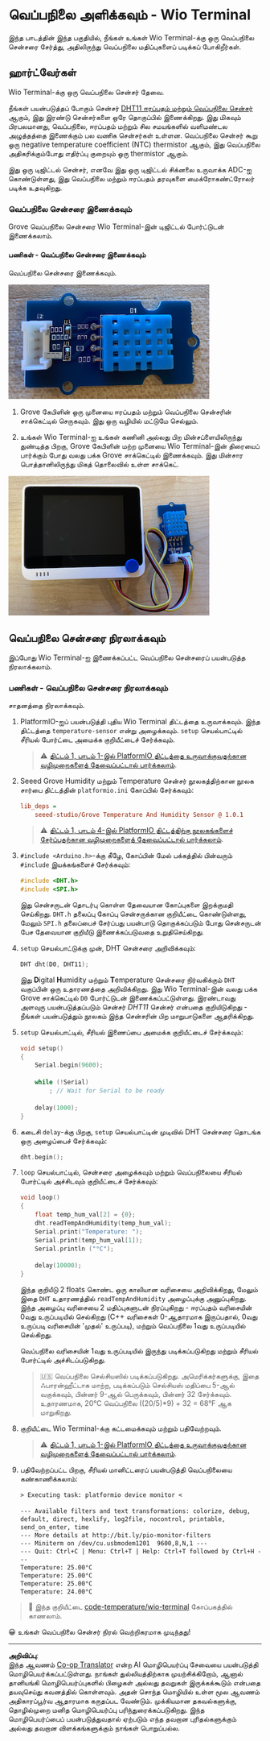 <!--
CO_OP_TRANSLATOR_METADATA:
{
  "original_hash": "59263d094f20b302053888cd236880c3",
  "translation_date": "2025-10-11T12:34:36+00:00",
  "source_file": "2-farm/lessons/1-predict-plant-growth/wio-terminal-temp.md",
  "language_code": "ta"
}
-->
# வெப்பநிலை அளிக்கவும் - Wio Terminal

இந்த பாடத்தின் இந்த பகுதியில், நீங்கள் உங்கள் Wio Terminal-க்கு ஒரு வெப்பநிலை சென்சரை சேர்த்து, அதிலிருந்து வெப்பநிலை மதிப்புகளைப் படிக்கப் போகிறீர்கள்.

## ஹார்ட்வேர்கள்

Wio Terminal-க்கு ஒரு வெப்பநிலை சென்சர் தேவை.

நீங்கள் பயன்படுத்தப் போகும் சென்சர் [DHT11 ஈரப்பதம் மற்றும் வெப்பநிலை சென்சர்](https://www.seeedstudio.com/Grove-Temperature-Humidity-Sensor-DHT11.html) ஆகும், இது இரண்டு சென்சர்களை ஒரே தொகுப்பில் இணைக்கிறது. இது மிகவும் பிரபலமானது, வெப்பநிலை, ஈரப்பதம் மற்றும் சில சமயங்களில் வளிமண்டல அழுத்தத்தை இணைக்கும் பல வணிக சென்சர்கள் உள்ளன. வெப்பநிலை சென்சர் கூறு ஒரு negative temperature coefficient (NTC) thermistor ஆகும், இது வெப்பநிலை அதிகரிக்கும்போது எதிர்ப்பு குறையும் ஒரு thermistor ஆகும்.

இது ஒரு டிஜிட்டல் சென்சர், எனவே இது ஒரு டிஜிட்டல் சிக்னலை உருவாக்க ADC-ஐ கொண்டுள்ளது, இது வெப்பநிலை மற்றும் ஈரப்பதம் தரவுகளை மைக்ரோகண்ட்ரோலர் படிக்க உதவுகிறது.

### வெப்பநிலை சென்சரை இணைக்கவும்

Grove வெப்பநிலை சென்சரை Wio Terminal-இன் டிஜிட்டல் போர்ட்டுடன் இணைக்கலாம்.

#### பணிகள் - வெப்பநிலை சென்சரை இணைக்கவும்

வெப்பநிலை சென்சரை இணைக்கவும்.

![ஒரு Grove வெப்பநிலை சென்சர்](../../../../../translated_images/grove-dht11.07f8eafceee170043efbb53e1d15722bd4e00fbaa9ff74290b57e9f66eb82c17.ta.png)

1. Grove கேபிளின் ஒரு முனையை ஈரப்பதம் மற்றும் வெப்பநிலை சென்சரின் சாக்கெட்டில் செருகவும். இது ஒரு வழியில் மட்டுமே செல்லும்.

1. உங்கள் Wio Terminal-ஐ உங்கள் கணினி அல்லது பிற மின்சப்ளையிலிருந்து துண்டித்த பிறகு, Grove கேபிளின் மற்ற முனையை Wio Terminal-இன் திரையைப் பார்க்கும் போது வலது பக்க Grove சாக்கெட்டில் இணைக்கவும். இது மின்சார பொத்தானிலிருந்து மிகத் தொலைவில் உள்ள சாக்கெட்.

![வலது பக்க சாக்கெட்டுடன் இணைக்கப்பட்ட Grove வெப்பநிலை சென்சர்](../../../../../translated_images/wio-temperature-sensor.2934928f38c7f79a68d24879d2c8986c78244696f931e2e33c293f426ecdc0ad.ta.png)

## வெப்பநிலை சென்சரை நிரலாக்கவும்

இப்போது Wio Terminal-ஐ இணைக்கப்பட்ட வெப்பநிலை சென்சரைப் பயன்படுத்த நிரலாக்கலாம்.

### பணிகள் - வெப்பநிலை சென்சரை நிரலாக்கவும்

சாதனத்தை நிரலாக்கவும்.

1. PlatformIO-ஐப் பயன்படுத்தி புதிய Wio Terminal திட்டத்தை உருவாக்கவும். இந்த திட்டத்தை `temperature-sensor` என்று அழைக்கவும். `setup` செயல்பாட்டில் சீரியல் போர்ட்டை அமைக்க குறியீட்டைச் சேர்க்கவும்.

    > ⚠️ [திட்டம் 1, பாடம் 1-இல் PlatformIO திட்டத்தை உருவாக்குவதற்கான வழிமுறைகளைத் தேவைப்பட்டால் பார்க்கலாம்](../../../1-getting-started/lessons/1-introduction-to-iot/wio-terminal.md#create-a-platformio-project).

1. Seeed Grove Humidity மற்றும் Temperature சென்சர் நூலகத்திற்கான நூலக சார்பை திட்டத்தின் `platformio.ini` கோப்பில் சேர்க்கவும்:

    ```ini
    lib_deps =
        seeed-studio/Grove Temperature And Humidity Sensor @ 1.0.1
    ```

    > ⚠️ [திட்டம் 1, பாடம் 4-இல் PlatformIO திட்டத்திற்கு நூலகங்களைச் சேர்ப்பதற்கான வழிமுறைகளைத் தேவைப்பட்டால் பார்க்கலாம்](../../../1-getting-started/lessons/4-connect-internet/wio-terminal-mqtt.md#install-the-wifi-and-mqtt-arduino-libraries).

1. `#include <Arduino.h>`-க்கு கீழே, கோப்பின் மேல் பக்கத்தில் பின்வரும் `#include` இயக்கங்களைச் சேர்க்கவும்:

    ```cpp
    #include <DHT.h>
    #include <SPI.h>
    ```

    இது சென்சருடன் தொடர்பு கொள்ள தேவையான கோப்புகளை இறக்குமதி செய்கிறது. `DHT.h` தலைப்பு கோப்பு சென்சருக்கான குறியீட்டை கொண்டுள்ளது, மேலும் `SPI.h` தலைப்பைச் சேர்ப்பது பயன்பாடு தொகுக்கப்படும் போது சென்சருடன் பேச தேவையான குறியீடு இணைக்கப்படுவதை உறுதிசெய்கிறது.

1. `setup` செயல்பாட்டுக்கு முன், DHT சென்சரை அறிவிக்கவும்:

    ```cpp
    DHT dht(D0, DHT11);
    ```

    இது **D**igital **H**umidity மற்றும் **T**emperature சென்சரை நிர்வகிக்கும் `DHT` வகுப்பின் ஒரு உதாரணத்தை அறிவிக்கிறது. இது Wio Terminal-இன் வலது பக்க Grove சாக்கெட்டில் `D0` போர்ட்டுடன் இணைக்கப்பட்டுள்ளது. இரண்டாவது அளவுரு பயன்படுத்தப்படும் சென்சர் *DHT11* சென்சர் என்பதை குறியிடுகிறது - நீங்கள் பயன்படுத்தும் நூலகம் இந்த சென்சரின் பிற மாறுபாடுகளை ஆதரிக்கிறது.

1. `setup` செயல்பாட்டில், சீரியல் இணைப்பை அமைக்க குறியீட்டைச் சேர்க்கவும்:

    ```cpp
    void setup()
    {
        Serial.begin(9600);
    
        while (!Serial)
            ; // Wait for Serial to be ready
    
        delay(1000);
    }
    ```

1. கடைசி `delay`-க்கு பிறகு, `setup` செயல்பாட்டின் முடிவில் DHT சென்சரை தொடங்க ஒரு அழைப்பைச் சேர்க்கவும்:

    ```cpp
    dht.begin();
    ```

1. `loop` செயல்பாட்டில், சென்சரை அழைக்கவும் மற்றும் வெப்பநிலையை சீரியல் போர்ட்டில் அச்சிடவும் குறியீட்டைச் சேர்க்கவும்:

    ```cpp
    void loop()
    {
        float temp_hum_val[2] = {0};
        dht.readTempAndHumidity(temp_hum_val);
        Serial.print("Temperature: ");
        Serial.print(temp_hum_val[1]);
        Serial.println ("°C");
    
        delay(10000);
    }
    ```

    இந்த குறியீடு 2 floats கொண்ட ஒரு காலியான வரிசையை அறிவிக்கிறது, மேலும் இதை `DHT` உதாரணத்தில் `readTempAndHumidity` அழைப்புக்கு அனுப்புகிறது. இந்த அழைப்பு வரிசையை 2 மதிப்புகளுடன் நிரப்புகிறது - ஈரப்பதம் வரிசையின் 0வது உருப்படியில் செல்கிறது (C++ வரிசைகள் 0-ஆதாரமாக இருப்பதால், 0வது உருப்படி வரிசையின் 'முதல்' உருப்படி), மற்றும் வெப்பநிலை 1வது உருப்படியில் செல்கிறது.

    வெப்பநிலை வரிசையின் 1வது உருப்படியில் இருந்து படிக்கப்படுகிறது மற்றும் சீரியல் போர்ட்டில் அச்சிடப்படுகிறது.

    > 🇺🇸 வெப்பநிலை செல்சியஸில் படிக்கப்படுகிறது. அமெரிக்கர்களுக்கு, இதை ஃபாரன்ஹீட்டாக மாற்ற, படிக்கப்படும் செல்சியஸ் மதிப்பை 5-ஆல் வகுக்கவும், பின்னர் 9-ஆல் பெருக்கவும், பின்னர் 32 சேர்க்கவும். உதாரணமாக, 20°C வெப்பநிலை ((20/5)*9) + 32 = 68°F ஆக மாறுகிறது.

1. குறியீட்டை Wio Terminal-க்கு கட்டமைக்கவும் மற்றும் பதிவேற்றவும்.

    > ⚠️ [திட்டம் 1, பாடம் 1-இல் PlatformIO திட்டத்தை உருவாக்குவதற்கான வழிமுறைகளைத் தேவைப்பட்டால் பார்க்கலாம்](../../../1-getting-started/lessons/1-introduction-to-iot/wio-terminal.md#write-the-hello-world-app).

1. பதிவேற்றப்பட்ட பிறகு, சீரியல் மானிட்டரைப் பயன்படுத்தி வெப்பநிலையை கண்காணிக்கலாம்:

    ```output
    > Executing task: platformio device monitor <
    
    --- Available filters and text transformations: colorize, debug, default, direct, hexlify, log2file, nocontrol, printable, send_on_enter, time
    --- More details at http://bit.ly/pio-monitor-filters
    --- Miniterm on /dev/cu.usbmodem1201  9600,8,N,1 ---
    --- Quit: Ctrl+C | Menu: Ctrl+T | Help: Ctrl+T followed by Ctrl+H ---
    Temperature: 25.00°C
    Temperature: 25.00°C
    Temperature: 25.00°C
    Temperature: 24.00°C
    ```

> 💁 இந்த குறியீட்டை [code-temperature/wio-terminal](../../../../../2-farm/lessons/1-predict-plant-growth/code-temperature/wio-terminal) கோப்பகத்தில் காணலாம்.

😀 உங்கள் வெப்பநிலை சென்சர் நிரல் வெற்றிகரமாக முடிந்தது!

---

**அறிவிப்பு**:  
இந்த ஆவணம் [Co-op Translator](https://github.com/Azure/co-op-translator) என்ற AI மொழிபெயர்ப்பு சேவையை பயன்படுத்தி மொழிபெயர்க்கப்பட்டுள்ளது. நாங்கள் துல்லியத்திற்காக முயற்சிக்கிறோம், ஆனால் தானியங்கி மொழிபெயர்ப்புகளில் பிழைகள் அல்லது தவறுகள் இருக்கக்கூடும் என்பதை தயவுசெய்து கவனத்தில் கொள்ளவும். அதன் சொந்த மொழியில் உள்ள மூல ஆவணம் அதிகாரப்பூர்வ ஆதாரமாக கருதப்பட வேண்டும். முக்கியமான தகவல்களுக்கு, தொழில்முறை மனித மொழிபெயர்ப்பு பரிந்துரைக்கப்படுகிறது. இந்த மொழிபெயர்ப்பைப் பயன்படுத்துவதால் ஏற்படும் எந்த தவறான புரிதல்களுக்கும் அல்லது தவறான விளக்கங்களுக்கும் நாங்கள் பொறுப்பல்ல.